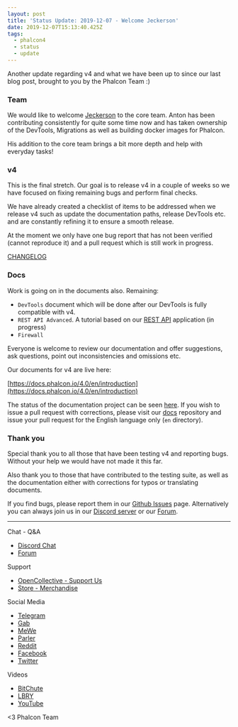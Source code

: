 ```yaml
---
layout: post
title: 'Status Update: 2019-12-07 - Welcome Jeckerson'
date: 2019-12-07T15:13:40.425Z
tags:
  - phalcon4
  - status
  - update
---
```

Another update regarding v4 and what we have been up to since our last blog post, brought to you by the Phalcon Team :)

<!--more-->

### Team
We would like to welcome [Jeckerson](https://github.com/jeckerson) to the core team. Anton has been contributing consistently for quite some time now and has taken ownership of the DevTools, Migrations as well as building docker images for Phalcon.

His addition to the core team brings a bit more depth and help with everyday tasks!

### v4
This is the final stretch. Our goal is to release v4 in a couple of weeks so we have focused on fixing remaining bugs and perform final checks. 

We have already created a checklist of items to be addressed when we release v4 such as update the documentation paths, release DevTools etc. and are constantly refining it to ensure a smooth release.

At the moment we only have one bug report that has not been verified (cannot reproduce it) and a pull request which is still work in progress.

[CHANGELOG](https://github.com/phalcon/cphalcon/blob/4.0.x/CHANGELOG-4.0.md) 
### Docs
Work is going on in the documents also. Remaining:

- `DevTools` document which will be done after our DevTools is fully compatible with v4.
- `REST API Advanced`. A tutorial based on our [REST API](https://github.com/phalcon/rest-api) application (in progress)
- `Firewall`

Everyone is welcome to review our documentation and offer suggestions, ask questions, point out inconsistencies and omissions etc.

Our documents for v4 are live here:

[https://docs.phalcon.io/4.0/en/introduction](https://docs.phalcon.io/4.0/en/introduction)

The status of the documentation project can be seen [here](https://github.com/phalcon/docs/issues/2322). If you wish to issue a pull request with corrections, please visit our [docs](https://github.com/phalcon/docs) repository and issue your pull request for the English language only (`en` directory).

### Thank you
Special thank you to all those that have been testing v4 and reporting bugs. Without your help we would have not made it this far.

Also thank you to those that have contributed to the testing suite, as well as the documentation either with corrections for typos or translating documents. 

If you find bugs, please report them in our [Github Issues](https://github.com/phalcon/cphalcon/issues) page. Alternatively you can always join us in our [Discord server](https://phalcon.io/discord) or our [Forum](https://phalcon.io/forum).

<hr>

Chat - Q&A

* [Discord Chat](https://phalcon.io/discord)
* [Forum](https://phalcon.link/forum)

Support

* [OpenCollective - Support Us](https://phalcon.io/fund)
* [Store - Merchandise](https://phalcon.io/store)

Social Media

* [Telegram](https://phalcon.io/telegram)
* [Gab](https://phalcon.io/gab)
* [MeWe](https://phalcon.io/mewe)
* [Parler](https://phalcon.io/parler)
* [Reddit](https://phalcon.io/reddit)
* [Facebook](https://phalcon.io/fb)
* [Twitter](https://phalcon.io/t)

Videos

* [BitChute](https://phalcon.io/bitchute)
* [LBRY](https://phalcon.io/lbry)
* [YouTube](https://phalcon.io/youtube)

<3 Phalcon Team

